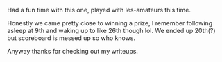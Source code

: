 Had a fun time with this one, played with les-amateurs this time.

Honestly we came pretty close to winning a prize, I remember following asleep at 9th and waking up to like 26th though lol.
We ended up 20th(?) but scoreboard is messed up so who knows.

Anyway thanks for checking out my writeups.